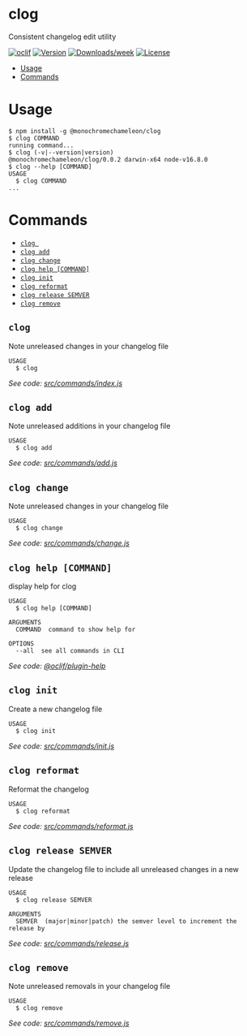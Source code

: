 clog
======

Consistent changelog edit utility

[![oclif](https://img.shields.io/badge/cli-oclif-brightgreen.svg)](https://oclif.io)
[![Version](https://img.shields.io/npm/v/clog.svg)](https://npmjs.org/package/@monochromechameleon/clog)
[![Downloads/week](https://img.shields.io/npm/dw/clog.svg)](https://npmjs.org/package/@monochromechameleon/clog)
[![License](https://img.shields.io/npm/l/clog.svg)](https://github.com/MonochromeChameleon/clog/blob/master/package.json)

<!-- toc -->
* [Usage](#usage)
* [Commands](#commands)
<!-- tocstop -->
# Usage
<!-- usage -->
```sh-session
$ npm install -g @monochromechameleon/clog
$ clog COMMAND
running command...
$ clog (-v|--version|version)
@monochromechameleon/clog/0.0.2 darwin-x64 node-v16.8.0
$ clog --help [COMMAND]
USAGE
  $ clog COMMAND
...
```
<!-- usagestop -->
# Commands
<!-- commands -->
* [`clog `](#clog-)
* [`clog add`](#clog-add)
* [`clog change`](#clog-change)
* [`clog help [COMMAND]`](#clog-help-command)
* [`clog init`](#clog-init)
* [`clog reformat`](#clog-reformat)
* [`clog release SEMVER`](#clog-release-semver)
* [`clog remove`](#clog-remove)

## `clog `

Note unreleased changes in your changelog file

```
USAGE
  $ clog
```

_See code: [src/commands/index.js](https://github.com/MonochromeChameleon/clog/blob/v0.0.2/src/commands/index.js)_

## `clog add`

Note unreleased additions in your changelog file

```
USAGE
  $ clog add
```

_See code: [src/commands/add.js](https://github.com/MonochromeChameleon/clog/blob/v0.0.2/src/commands/add.js)_

## `clog change`

Note unreleased changes in your changelog file

```
USAGE
  $ clog change
```

_See code: [src/commands/change.js](https://github.com/MonochromeChameleon/clog/blob/v0.0.2/src/commands/change.js)_

## `clog help [COMMAND]`

display help for clog

```
USAGE
  $ clog help [COMMAND]

ARGUMENTS
  COMMAND  command to show help for

OPTIONS
  --all  see all commands in CLI
```

_See code: [@oclif/plugin-help](https://github.com/oclif/plugin-help/blob/v3.2.3/src/commands/help.ts)_

## `clog init`

Create a new changelog file

```
USAGE
  $ clog init
```

_See code: [src/commands/init.js](https://github.com/MonochromeChameleon/clog/blob/v0.0.2/src/commands/init.js)_

## `clog reformat`

Reformat the changelog

```
USAGE
  $ clog reformat
```

_See code: [src/commands/reformat.js](https://github.com/MonochromeChameleon/clog/blob/v0.0.2/src/commands/reformat.js)_

## `clog release SEMVER`

Update the changelog file to include all unreleased changes in a new release

```
USAGE
  $ clog release SEMVER

ARGUMENTS
  SEMVER  (major|minor|patch) the semver level to increment the release by
```

_See code: [src/commands/release.js](https://github.com/MonochromeChameleon/clog/blob/v0.0.2/src/commands/release.js)_

## `clog remove`

Note unreleased removals in your changelog file

```
USAGE
  $ clog remove
```

_See code: [src/commands/remove.js](https://github.com/MonochromeChameleon/clog/blob/v0.0.2/src/commands/remove.js)_
<!-- commandsstop -->
